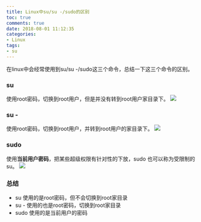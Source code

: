 ```yaml
---
title: Linux中su/su -/sudo的区别
toc: true
comments: true
date: 2018-08-01 11:12:35
categories:
- Linux
tags:
- su
---
```

在linux中会经常使用到su/su -/sudo这三个命令，总结一下这三个命令的区别。<!--more-->
### su
使用root密码，切换到root用户，但是并没有转到root用户家目录下。
![](http://paresur4s.bkt.clouddn.com/FiL041JlBlIjm3-4OBKBrcx3B-Tt)
### su -
使用root密码，切换到root用户，并转到root用户的家目录下。
![](http://paresur4s.bkt.clouddn.com/FsQytdVVK0BiT0qRS7XeQdifOzKh)
### sudo
使用**当前用户密码**，把某些超级权限有针对性的下放，sudo 也可以称为受限制的su。
![](http://paresur4s.bkt.clouddn.com/FtkIjNHA8lCrQtzYtbaXxbrT7j6b)
### 总结
* su 使用的是root密码，但不会切换到root家目录
* su - 使用的也是root密码，切换到root家目录
* sudo 使用的是当前用户的密码
